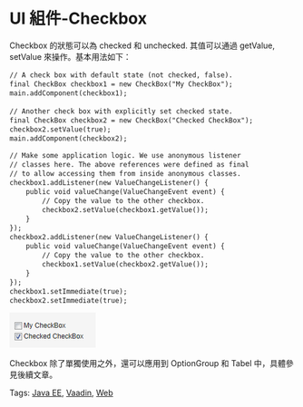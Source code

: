 # UI 組件-Checkbox

Checkbox 的狀態可以為 checked 和 unchecked. 其值可以通過 getValue, setValue 來操作。基本用法如下：

```
// A check box with default state (not checked, false).
final CheckBox checkbox1 = new CheckBox("My CheckBox");
main.addComponent(checkbox1);

// Another check box with explicitly set checked state.
final CheckBox checkbox2 = new CheckBox("Checked CheckBox");
checkbox2.setValue(true);
main.addComponent(checkbox2);
```
```
// Make some application logic. We use anonymous listener
// classes here. The above references were defined as final
// to allow accessing them from inside anonymous classes.
checkbox1.addListener(new ValueChangeListener() {
    public void valueChange(ValueChangeEvent event) {
        // Copy the value to the other checkbox.
        checkbox2.setValue(checkbox1.getValue());
    }
});
checkbox2.addListener(new ValueChangeListener() {
    public void valueChange(ValueChangeEvent event) {
        // Copy the value to the other checkbox.
        checkbox1.setValue(checkbox2.getValue());
    }
});
checkbox1.setImmediate(true);
checkbox2.setImmediate(true);
```

![](images/39.png)

Checkbox 除了單獨使用之外，還可以應用到 OptionGroup 和 Tabel 中，具體參見後續文章。

Tags: [Java EE](http://www.imobilebbs.com/wordpress/archives/tag/java-ee), [Vaadin](http://www.imobilebbs.com/wordpress/archives/tag/vaadin), [Web](http://www.imobilebbs.com/wordpress/archives/tag/web)

